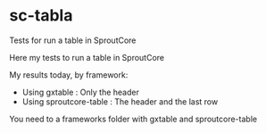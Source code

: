# sc-tabla
Tests for run a table in SproutCore

Here my tests to run a table in SproutCore

My results today, by framework:
- Using gxtable : Only the header
- Using sproutcore-table : The header and the last row

You need to a frameworks folder with gxtable and sproutcore-table
